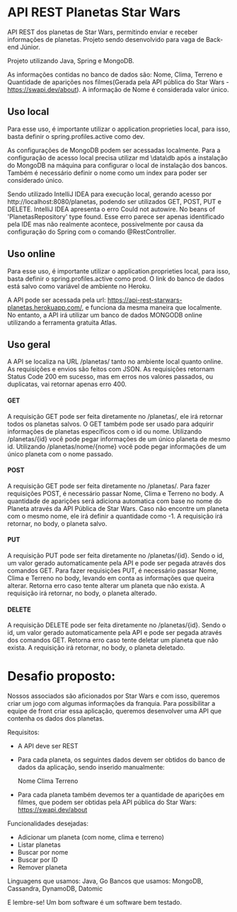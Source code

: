 # API REST Planetas Star Wars
 API REST dos planetas de Star Wars, permitindo enviar e receber informações de planetas. Projeto sendo desenvolvido para vaga de Back-end Júnior.
 
 Projeto utilizando Java, Spring e MongoDB.
 
 As informações contidas no banco de dados são: Nome, Clima, Terreno e Quantidade de aparições nos filmes(Gerada pela API pública do Star Wars -  https://swapi.dev/about).
 A informação de Nome é considerada valor único.

## Uso local
 Para esse uso, é importante utilizar o application.proprieties local, para isso, basta definir o spring.profiles.active como dev.
 
 As configurações de MongoDB podem ser acessadas localmente. Para a configuração de acesso local precisa utilizar md \data\db após a instalação do MongoDB na máquina para configurar o local de instalação dos bancos. Também é necessário definir o nome como um index para poder ser considerado único.

Sendo utilizado IntelliJ IDEA para execução local, gerando acesso por http://localhost:8080/planetas, podendo ser utilizados GET, POST, PUT e DELETE. IntelliJ IDEA apresenta o erro Could not autowire. No beans of 'PlanetasRepository' type found. Esse erro parece ser apenas identificado pela IDE mas não realmente acontece, possivelmente por causa da configuração do Spring com o comando @RestController.


## Uso online
 Para esse uso, é importante utilizar o application.proprieties local, para isso, basta definir o spring.profiles.active como prod. O link do banco de dados está salvo como variável de ambiente no Heroku.
 
 A API pode ser acessada pela url: https://api-rest-starwars-planetas.herokuapp.com/, e funciona da mesma maneira que localmente. No entanto, a API irá utilizar um banco de dados MONGODB online utilizando a ferramenta gratuita Atlas.
 
 
## Uso geral
 A API se localiza na URL /planetas/ tanto no ambiente local quanto online. As requisições e envios são feitos com JSON.
 As requisições retornam Status Code 200 em sucesso, mas em erros nos valores passados, ou duplicatas, vai retornar apenas erro 400.

 #### GET
  A requisição GET pode ser feita diretamente no /planetas/, ele irá retornar todos os planetas salvos.
  O GET também pode ser usado para adquirir informações de planetas específicos com o id ou nome.
  Utilizando /planetas/{id} você pode pegar informações de um único planeta de mesmo id.
  Utilizando /planetas/nome/{nome} você pode pegar informações de um único planeta com o nome passado.
 
 #### POST
  A requisição GET pode ser feita diretamente no /planetas/.
  Para fazer requisições POST, é necessário passar Nome, Clima e Terreno no body. 
  A quantidade de aparições será adiciona automatica com base no nome do Planeta através da API Pública de Star Wars. 
  Caso não encontre um planeta com o mesmo nome, ele irá definir a quantidade como -1.
  A requisição irá retornar, no body, o planeta salvo.

 #### PUT
  A requisição PUT pode ser feita diretamente no /planetas/{id}. Sendo o id, um valor gerado automaticamente pela API e pode ser pegada através dos comandos GET.
  Para fazer requisições PUT, é necessário passar Nome, Clima e Terreno no body, levando em conta as informações que queira alterar.
  Retorna erro caso tente alterar um planeta que não exista.
  A requisição irá retornar, no body, o planeta alterado.
  
 #### DELETE
  A requisição DELETE pode ser feita diretamente no /planetas/{id}. Sendo o id, um valor gerado automaticamente pela API e pode ser pegada através dos comandos GET.
  Retorna erro caso tente deletar um planeta que não exista.
  A requisição irá retornar, no body, o planeta deletado.
  
 
 
 
# Desafio proposto:
Nossos associados são aficionados por Star Wars e com isso, queremos criar um jogo com algumas informações da franquia.
Para possibilitar a equipe de front criar essa aplicação, queremos desenvolver uma API que contenha os dados dos planetas.

Requisitos:
- A API deve ser REST
- Para cada planeta, os seguintes dados devem ser obtidos do banco de dados da aplicação, sendo inserido manualmente:

    Nome
    Clima
    Terreno

- Para cada planeta também devemos ter a quantidade de aparições em filmes, que podem ser obtidas pela API pública do Star Wars: https://swapi.dev/about


Funcionalidades desejadas: 

- Adicionar um planeta (com nome, clima e terreno)
- Listar planetas
- Buscar por nome
- Buscar por ID
- Remover planeta


Linguagens que usamos: Java, Go
Bancos que usamos: MongoDB, Cassandra, DynamoDB, Datomic

E lembre-se! Um bom software é um software bem testado.


